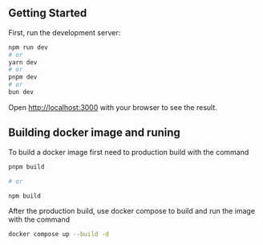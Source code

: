 ## Getting Started

First, run the development server:

```bash
npm run dev
# or
yarn dev
# or
pnpm dev
# or
bun dev
```
Open [http://localhost:3000](http://localhost:3000) with your browser to see the result.

## Building docker image and runing

To build a docker image first need to production build with the command

```bash
pnpm build

# or

npm build
```

After the production build, use docker compose to build and run the image with the command

```bash
docker compose up --build -d
```
